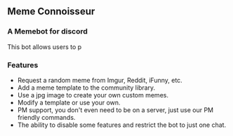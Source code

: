 ## Meme Connoisseur
### A Memebot for discord

This bot allows users to p

### Features
   * Request a random meme from Imgur, Reddit, iFunny, etc.
   * Add a meme template to the community library.
   * Use a jpg image to create your own custom memes.
   * Modify a template or use your own.
   * PM support, you don't even need to be on a server, just use our PM friendly commands.
   * The ability to disable some features and restrict the bot to just one chat.


